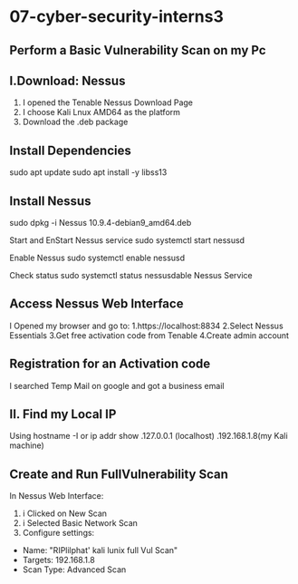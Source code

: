 # 07-cyber-security-interns3
Perform a Basic Vulnerability Scan on my Pc
--
I.Download: Nessus
--
1. I opened the Tenable Nessus Download Page
2. I choose Kali Lnux AMD64 as the platform
3. Download the .deb package
   
Install Dependencies
--
sudo apt update 
sudo apt install -y libss13

Install Nessus 
--
sudo dpkg -i Nessus 10.9.4-debian9_amd64.deb

Start and EnStart Nessus service
sudo systemctl start nessusd

Enable Nessus 
sudo systemctl enable nessusd

Check status
sudo systemctl status nessusdable Nessus Service

Access Nessus Web Interface
--
I Opened my browser and go to:
1.https://localhost:8834
2.Select Nessus Essentials
3.Get free activation code from Tenable
4.Create admin account

Registration for an Activation code
--
I searched Temp Mail on google and got a business email

II. Find my Local IP
--
Using hostname -I or ip addr show
.127.0.0.1 (localhost)
.192.168.1.8(my Kali machine)

Create and Run FullVulnerability Scan
--
In Nessus Web Interface:
1. i Clicked on New Scan
2. i Selected Basic Network Scan
3. Configure settings:
* Name: "RIPlilphat' kali lunix full Vul Scan"
* Targets: 192.168.1.8
* Scan Type: Advanced Scan
